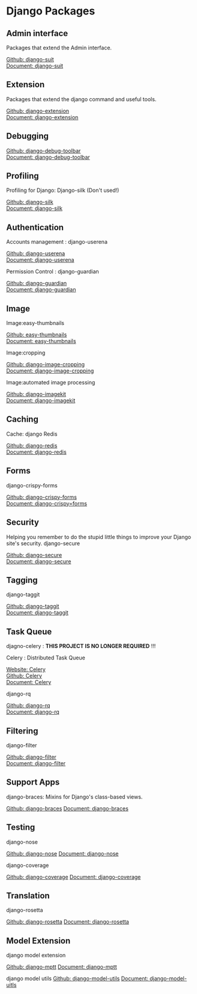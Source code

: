 # Django Packages

## Admin interface

Packages that extend the Admin interface.

[Github: django-suit](https://github.com/darklow/django-suit)  
[Document: django-suit](http://django-suit.readthedocs.org)

## Extension

Packages that extend the django command and useful tools.

[Github: django-extension](https://github.com/django-extensions/django-extensions/)  
[Document: django-extension](http://django-extensions.readthedocs.org/en/latest/)

## Debugging

[Github: django-debug-toolbar](https://github.com/django-debug-toolbar/django-debug-toolbar/)  
[Document: django-debug-toolbar](http://django-debug-toolbar.readthedocs.org/en/latest/)

## Profiling
Profiling for Django: Django-silk (Don't used!)

[Github: django-silk](https://github.com/mtford90/silk)  
[Document: django-silk](https://github.com/mtford90/silk)

## Authentication

Accounts management : django-userena

[Github: django-userena](https://github.com/bread-and-pepper/django-userena/)  
[Document: django-userena](http://docs.django-userena.org/en/latest/index.html)

Permission Control : django-guardian  

[Github: django-guardian](https://github.com/lukaszb/django-guardian)  
[Document: django-guardian](http://django-guardian.rtfd.org/)

## Image

Image:easy-thumbnails

[Github: easy-thumbnails](https://github.com/SmileyChris/easy-thumbnails)  
[Document: easy-thumbnails](http://easy-thumbnails.readthedocs.org/)

Image:cropping

[Github: django-image-cropping](https://github.com/jonasundderwolf/django-image-cropping)  
[Document: django-image-cropping](https://django-image-cropping.readthedocs.org/en/latest/)

Image:automated image processing 

[Github: django-imagekit](https://github.com/matthewwithanm/django-imagekit)  
[Document: django-imagekit](django-imagekit.rtfd.org)

## Caching

Cache: django Redis

[Github: django-redis](https://github.com/niwibe/django-redis)  
[Document: django-redis](http://niwibe.github.io/django-redis/)


## Forms

django-crispy-forms

[Github: django-crispy-forms](https://github.com/maraujop/django-crispy-forms/)  
[Document: django-crispy=forms](http://django-crispy-forms.readthedocs.org/en/latest/)


## Security

Helping you remember to do the stupid little things to improve your Django site's security.
django-secure

[Github: django-secure](https://github.com/carljm/django-secure/)  
[Document: django-secure](http://django-secure.readthedocs.org/en/v0.1.2/)

## Tagging

django-taggit

[Github: django-taggit](https://github.com/alex/django-taggit/)  
[Document: django-taggit](http://django-taggit.readthedocs.org)


## Task Queue

djagno-celery : **THIS PROJECT IS NO LONGER REQUIRED** !!!

Celery : Distributed Task Queue

[Website: Celery](http://www.celeryproject.org)    
[Github: Celery](https://github.com/celery/celery)     
[Document: Celery](http://docs.celeryproject.org/en/latest/index.html)


django-rq

[Github: django-rq](https://github.com/ui/django-rq)  
[Document: django-rq](https://github.com/ui/django-rq)

## Filtering

django-filter

[Github: django-filter](https://github.com/alex/django-filter/)  
[Document: django-filter](https://django-filter.readthedocs.org/en/latest/)

## Support Apps

django-braces: Mixins for Django's class-based views.

[Github: django-braces](https://github.com/brack3t/django-braces/)
[Document: django-braces](http://django-braces.readthedocs.org/en/latest/index.html)


## Testing

django-nose

[Github: django-nose](https://github.com/django-nose/django-nose/)
[Document: django-nose](https://github.com/django-nose/django-nose/)

django-coverage

[Github: django-coverage](https://bitbucket.org/kmike/django-coverage)
[Document: django-coverage](https://bitbucket.org/kmike/django-coverage)


## Translation

django-rosetta

[Github: django-rosetta](https://github.com/mbi/django-rosetta)
[Document: django-rosetta](https://github.com/mbi/django-rosetta)


## Model Extension

django model extension 

[Github: django-mptt](https://github.com/django-mptt/django-mptt/)
[Document: django-mptt](http://django-mptt.github.io/django-mptt/)

django model utils
[Github: django-model-utils](https://github.com/carljm/django-model-utils/)
[Document: django-model-uitls](https://django-model-utils.readthedocs.org)





